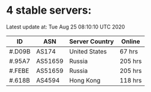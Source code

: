 # 4 stable servers:

Latest update at: Tue Aug 25 08:10:10 UTC 2020

| ID | ASN | Server Country | Online |
| -- | --- | -------------- | ------ |
| #.D09B | AS174 | United States | 67 hrs |
| #.95A7 | AS51659 | Russia | 205 hrs |
| #.FEBE | AS51659 | Russia | 205 hrs |
| #.618B | AS4594 | Hong Kong | 118 hrs |


